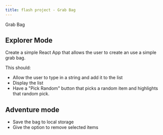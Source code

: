 ```yaml
---
title: flash project - Grab Bag
---
```


Grab Bag

## Explorer Mode

Create a simple React App that allows the user to create an use a simple grab bag.

This should:

- Allow the user to type in a string and add it to the list
- Display the list
- Have a "Pick Random" button that picks a random item and highlights that random pick.

## Adventure mode

- Save the bag to local storage
- Give the option to remove selected items
